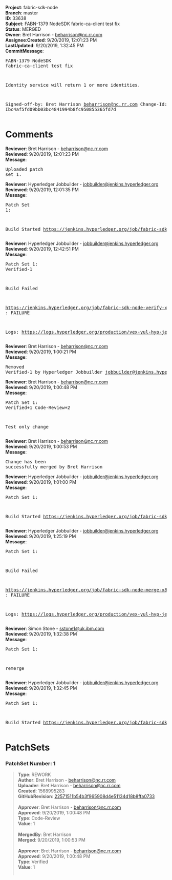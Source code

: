 <strong>Project</strong>: fabric-sdk-node</br><strong>Branch</strong>: master<br><strong>ID</strong>: 33638<br><strong>Subject</strong>: FABN-1379 NodeSDK fabric-ca-client test fix<br><strong>Status</strong>: MERGED<br><strong>Owner</strong>: Bret Harrison - beharrison@nc.rr.com<br><strong>Assignee</strong>:<strong>Created</strong>: 9/20/2019, 12:01:23 PM<br><strong>LastUpdated</strong>: 9/20/2019, 1:32:45 PM<br><strong>CommitMessage</strong>:<br><pre>FABN-1379 NodeSDK fabric-ca-client test fix

Identity service will return 1 or more identities.

Signed-off-by: Bret Harrison <beharrison@nc.rr.com>
Change-Id: Ibc4af5fd09bb03bc4841994b8fc950855365fd7d
</pre><h1>Comments</h1><strong>Reviewer</strong>: Bret Harrison - beharrison@nc.rr.com<br><strong>Reviewed</strong>: 9/20/2019, 12:01:23 PM<br><strong>Message</strong>: <pre>Uploaded patch set 1.</pre><strong>Reviewer</strong>: Hyperledger Jobbuilder - jobbuilder@jenkins.hyperledger.org<br><strong>Reviewed</strong>: 9/20/2019, 12:01:35 PM<br><strong>Message</strong>: <pre>Patch Set 1:

Build Started https://jenkins.hyperledger.org/job/fabric-sdk-node-verify-x86_64/2942/</pre><strong>Reviewer</strong>: Hyperledger Jobbuilder - jobbuilder@jenkins.hyperledger.org<br><strong>Reviewed</strong>: 9/20/2019, 12:42:51 PM<br><strong>Message</strong>: <pre>Patch Set 1: Verified-1

Build Failed 

https://jenkins.hyperledger.org/job/fabric-sdk-node-verify-x86_64/2942/ : FAILURE

Logs: https://logs.hyperledger.org/production/vex-yul-hyp-jenkins-3/fabric-sdk-node-verify-x86_64/2942</pre><strong>Reviewer</strong>: Bret Harrison - beharrison@nc.rr.com<br><strong>Reviewed</strong>: 9/20/2019, 1:00:21 PM<br><strong>Message</strong>: <pre>Removed Verified-1 by Hyperledger Jobbuilder <jobbuilder@jenkins.hyperledger.org>
</pre><strong>Reviewer</strong>: Bret Harrison - beharrison@nc.rr.com<br><strong>Reviewed</strong>: 9/20/2019, 1:00:48 PM<br><strong>Message</strong>: <pre>Patch Set 1: Verified+1 Code-Review+2

Test only change</pre><strong>Reviewer</strong>: Bret Harrison - beharrison@nc.rr.com<br><strong>Reviewed</strong>: 9/20/2019, 1:00:53 PM<br><strong>Message</strong>: <pre>Change has been successfully merged by Bret Harrison</pre><strong>Reviewer</strong>: Hyperledger Jobbuilder - jobbuilder@jenkins.hyperledger.org<br><strong>Reviewed</strong>: 9/20/2019, 1:01:00 PM<br><strong>Message</strong>: <pre>Patch Set 1:

Build Started https://jenkins.hyperledger.org/job/fabric-sdk-node-merge-x86_64/498/</pre><strong>Reviewer</strong>: Hyperledger Jobbuilder - jobbuilder@jenkins.hyperledger.org<br><strong>Reviewed</strong>: 9/20/2019, 1:25:19 PM<br><strong>Message</strong>: <pre>Patch Set 1:

Build Failed 

https://jenkins.hyperledger.org/job/fabric-sdk-node-merge-x86_64/498/ : FAILURE

Logs: https://logs.hyperledger.org/production/vex-yul-hyp-jenkins-3/fabric-sdk-node-merge-x86_64/498</pre><strong>Reviewer</strong>: Simon Stone - sstone1@uk.ibm.com<br><strong>Reviewed</strong>: 9/20/2019, 1:32:38 PM<br><strong>Message</strong>: <pre>Patch Set 1:

remerge</pre><strong>Reviewer</strong>: Hyperledger Jobbuilder - jobbuilder@jenkins.hyperledger.org<br><strong>Reviewed</strong>: 9/20/2019, 1:32:45 PM<br><strong>Message</strong>: <pre>Patch Set 1:

Build Started https://jenkins.hyperledger.org/job/fabric-sdk-node-merge-x86_64/499/</pre><h1>PatchSets</h1><h3>PatchSet Number: 1</h3><blockquote><strong>Type</strong>: REWORK<br><strong>Author</strong>: Bret Harrison - beharrison@nc.rr.com<br><strong>Uploader</strong>: Bret Harrison - beharrison@nc.rr.com<br><strong>Created</strong>: 1568995283<br><strong>GitHubRevision</strong>: [22571511b54b3f965908d4e51134d18b8ffa0733](https://github.com/hyperledger/fabric-sdk-node/commit/22571511b54b3f965908d4e51134d18b8ffa0733)<br><br><strong>Approver</strong>: Bret Harrison - beharrison@nc.rr.com<br><strong>Approved</strong>: 9/20/2019, 1:00:48 PM<br><strong>Type</strong>: Code-Review<br><strong>Value</strong>: 1<br><br><strong>MergedBy</strong>: Bret Harrison<br><strong>Merged</strong>: 9/20/2019, 1:00:53 PM<br><br><strong>Approver</strong>: Bret Harrison - beharrison@nc.rr.com<br><strong>Approved</strong>: 9/20/2019, 1:00:48 PM<br><strong>Type</strong>: Verified<br><strong>Value</strong>: 1<br><br></blockquote>